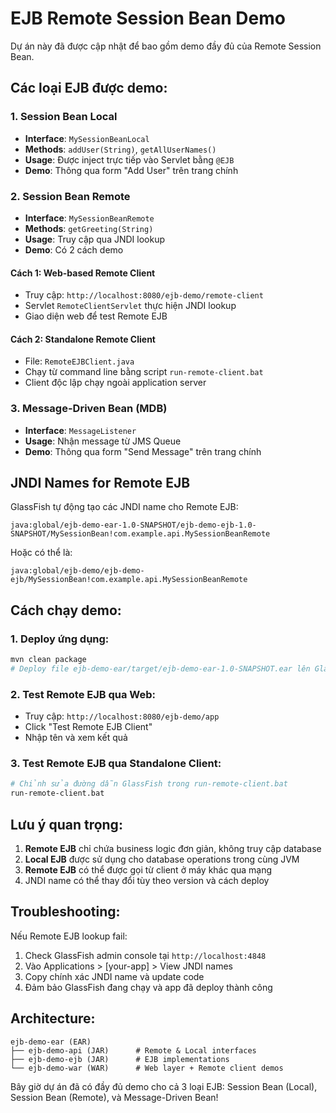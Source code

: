 # EJB Remote Session Bean Demo

Dự án này đã được cập nhật để bao gồm demo đầy đủ của Remote Session Bean.

## Các loại EJB được demo:

### 1. Session Bean Local
- **Interface**: `MySessionBeanLocal`
- **Methods**: `addUser(String)`, `getAllUserNames()`
- **Usage**: Được inject trực tiếp vào Servlet bằng `@EJB`
- **Demo**: Thông qua form "Add User" trên trang chính

### 2. Session Bean Remote  
- **Interface**: `MySessionBeanRemote`
- **Methods**: `getGreeting(String)`
- **Usage**: Truy cập qua JNDI lookup
- **Demo**: Có 2 cách demo

#### Cách 1: Web-based Remote Client
- Truy cập: `http://localhost:8080/ejb-demo/remote-client`
- Servlet `RemoteClientServlet` thực hiện JNDI lookup
- Giao diện web để test Remote EJB

#### Cách 2: Standalone Remote Client
- File: `RemoteEJBClient.java`
- Chạy từ command line bằng script `run-remote-client.bat`
- Client độc lập chạy ngoài application server

### 3. Message-Driven Bean (MDB)
- **Interface**: `MessageListener`
- **Usage**: Nhận message từ JMS Queue
- **Demo**: Thông qua form "Send Message" trên trang chính

## JNDI Names for Remote EJB

GlassFish tự động tạo các JNDI name cho Remote EJB:

```
java:global/ejb-demo-ear-1.0-SNAPSHOT/ejb-demo-ejb-1.0-SNAPSHOT/MySessionBean!com.example.api.MySessionBeanRemote
```

Hoặc có thể là:
```
java:global/ejb-demo/ejb-demo-ejb/MySessionBean!com.example.api.MySessionBeanRemote
```

## Cách chạy demo:

### 1. Deploy ứng dụng:
```bash
mvn clean package
# Deploy file ejb-demo-ear/target/ejb-demo-ear-1.0-SNAPSHOT.ear lên GlassFish
```

### 2. Test Remote EJB qua Web:
- Truy cập: `http://localhost:8080/ejb-demo/app`
- Click "Test Remote EJB Client"
- Nhập tên và xem kết quả

### 3. Test Remote EJB qua Standalone Client:
```bash
# Chỉnh sửa đường dẫn GlassFish trong run-remote-client.bat
run-remote-client.bat
```

## Lưu ý quan trọng:

1. **Remote EJB** chỉ chứa business logic đơn giản, không truy cập database
2. **Local EJB** được sử dụng cho database operations trong cùng JVM
3. **Remote EJB** có thể được gọi từ client ở máy khác qua mạng
4. JNDI name có thể thay đổi tùy theo version và cách deploy

## Troubleshooting:

Nếu Remote EJB lookup fail:
1. Check GlassFish admin console tại `http://localhost:4848`
2. Vào Applications > [your-app] > View JNDI names
3. Copy chính xác JNDI name và update code
4. Đảm bảo GlassFish đang chạy và app đã deploy thành công

## Architecture:

```
ejb-demo-ear (EAR)
├── ejb-demo-api (JAR)      # Remote & Local interfaces
├── ejb-demo-ejb (JAR)      # EJB implementations  
└── ejb-demo-war (WAR)      # Web layer + Remote client demos
```

Bây giờ dự án đã có đầy đủ demo cho cả 3 loại EJB: Session Bean (Local), Session Bean (Remote), và Message-Driven Bean!

